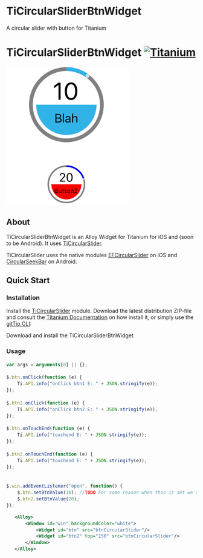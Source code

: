 # TiCircularSliderBtnWidget
A circular slider with button for Titanium

# TiCircularSliderBtnWidget [![Titanium](http://www-static.appcelerator.com/badges/titanium-git-badge-sq.png)](http://www.appcelerator.com/titanium/)

<img src="sample.png" />

## About
TiCircularSliderBtnWidget is an Alloy Widget for Titanium for iOS and (soon to be Android). It uses
[TiCircularSlider](https://github.com/mpociot/TiCircularSlider).

TiCircularSlider uses the native modules
[EFCircularSlider](https://github.com/eliotfowler/EFCircularSlider) on iOS and [CircularSeekBar](https://github.com/RaghavSood/AndroidCircularSeekBar) on Android. 

## Quick Start

### Installation
Install the [TiCircularSlider](https://github.com/mpociot/TiCircularSlider) module.
Download the latest distribution ZIP-file and consult the [Titanium Documentation](http://docs.appcelerator.com/titanium/latest/#!/guide/Using_a_Module) on how install it, or simply use the [gitTio CLI](http://gitt.io/cli):

Download and install the TiCircularSliderBtnWidget

### Usage
```javascript
var args = arguments[0] || {};

$.btn.onClick(function (e) {
	Ti.API.info("onClick btn1 E: " + JSON.stringify(e));
});

$.btn2.onClick(function (e) {
	Ti.API.info("onClick btn2 E: " + JSON.stringify(e));
});

$.btn.onTouchEnd(function (e) {
	Ti.API.info("touchend E: " + JSON.stringify(e));
});

$.btn2.onTouchEnd(function (e) {
	Ti.API.info("touchend E: " + JSON.stringify(e));
});


$.win.addEventListener("open", function() {
    $.btn.setBtnValue(10); //TODO For some reason when this is set we can't drag the slider initially...we have to click then drag it so this is an issue.
    $.btn2.setBtnValue(20);
});
```

```xml
   <Alloy>
       <Window id="win" backgroundColor="white">
           <Widget id="btn" src="btnCircularSlider"/>
           <Widget id="btn2" top="150" src="btnCircularSlider"/>
       </Window>
   </Alloy>
```
